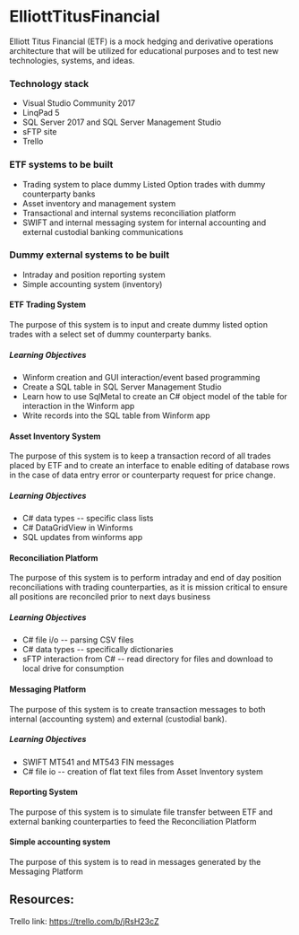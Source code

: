 # ElliottTitusFinancial
Elliott Titus Financial (ETF) is a mock hedging and derivative operations architecture that will be utilized for educational purposes and to test new technologies, systems, and ideas.
### Technology stack
* Visual Studio Community 2017
* LinqPad 5
* SQL Server 2017 and SQL Server Management Studio
* sFTP site
* Trello

### ETF systems to be built
* Trading system to place dummy Listed Option trades with dummy counterparty banks
* Asset inventory and management system
* Transactional and internal systems reconciliation platform
* SWIFT and internal messaging system for internal accounting and external custodial banking communications

### Dummy external systems to be built
* Intraday and position reporting system
* Simple accounting system (inventory)

#### ETF Trading System
The purpose of this system is to input and create dummy listed option trades with a select set of dummy counterparty banks.
##### Learning Objectives
* Winform creation and GUI interaction/event based programming
* Create a SQL table in SQL Server Management Studio
* Learn how to use SqlMetal to create an C# object model of the table for interaction in the Winform app
* Write records into the SQL table from Winform app

#### Asset Inventory System
The purpose of this system is to keep a transaction record of all trades placed by ETF and to create an interface to enable editing of database rows in the case of data entry error or counterparty request for price change.
##### Learning Objectives
* C# data types -- specific class lists
* C# DataGridView in Winforms
* SQL updates from winforms app

#### Reconciliation Platform
The purpose of this system is to perform intraday and end of day position reconciliations with trading counterparties, as it is mission critical to ensure all positions are reconciled prior to next days business
##### Learning Objectives
* C# file i/o -- parsing CSV files
* C# data types -- specifically dictionaries
* sFTP interaction from C# -- read directory for files and download to local drive for consumption

#### Messaging Platform
The purpose of this system is to create transaction messages to both internal (accounting system) and external (custodial bank).
##### Learning Objectives
* SWIFT MT541 and MT543 FIN messages
* C# file io -- creation of flat text files from Asset Inventory system

#### Reporting System
The purpose of this system is to simulate file transfer between ETF and external banking counterparties to feed the Reconciliation Platform

#### Simple accounting system
The purpose of this system is to read in messages generated by the Messaging Platform


## Resources:
Trello link: https://trello.com/b/jRsH23cZ

